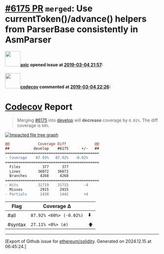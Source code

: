 # [\#6175 PR](https://github.com/ethereum/solidity/pull/6175) `merged`: Use currentToken()/advance() helpers from ParserBase consistently in AsmParser

#### <img src="https://avatars.githubusercontent.com/u/20340?v=4" width="50">[axic](https://github.com/axic) opened issue at [2019-03-04 21:57](https://github.com/ethereum/solidity/pull/6175):



#### <img src="https://avatars.githubusercontent.com/in/254?v=4" width="50">[codecov](https://github.com/apps/codecov) commented at [2019-03-04 22:26](https://github.com/ethereum/solidity/pull/6175#issuecomment-469447308):

# [Codecov](https://codecov.io/gh/ethereum/solidity/pull/6175?src=pr&el=h1) Report
> Merging [#6175](https://codecov.io/gh/ethereum/solidity/pull/6175?src=pr&el=desc) into [develop](https://codecov.io/gh/ethereum/solidity/commit/2bd71583e64aed853a95ceb4c70caa2620f5f21a?src=pr&el=desc) will **decrease** coverage by `0.01%`.
> The diff coverage is `60%`.

[![Impacted file tree graph](https://codecov.io/gh/ethereum/solidity/pull/6175/graphs/tree.svg?width=650&token=87PGzVEwU0&height=150&src=pr)](https://codecov.io/gh/ethereum/solidity/pull/6175?src=pr&el=tree)

```diff
@@             Coverage Diff             @@
##           develop    #6175      +/-   ##
===========================================
- Coverage    87.93%   87.92%   -0.02%     
===========================================
  Files          377      377              
  Lines        36072    36072              
  Branches      4268     4268              
===========================================
- Hits         31719    31715       -4     
  Misses        2915     2915              
- Partials      1438     1442       +4
```

| Flag | Coverage Δ | |
|---|---|---|
| #all | `87.92% <60%> (-0.02%)` | :arrow_down: |
| #syntax | `27.11% <0%> (ø)` | :arrow_up: |


-------------------------------------------------------------------------------



[Export of Github issue for [ethereum/solidity](https://github.com/ethereum/solidity). Generated on 2024.12.15 at 06:45:24.]
